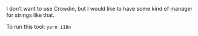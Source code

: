 I don’t want to use Crowdin, but I would like to have some kind of manager for strings like that.

To run this tool: `yarn i18n`
